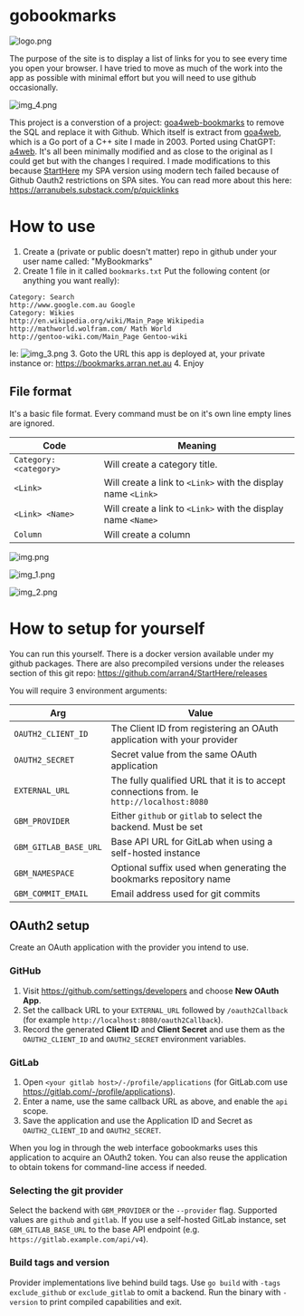 # gobookmarks

![logo.png](logo.png)

The purpose of the site is to display a list of links for you to see every time you open your browser. I have tried to 
move as much of the work into the app as possible with minimal effort but you will need to use github occasionally.

![img_4.png](media/img_4.png)

This project is a converstion of a project: [goa4web-bookmarks](https://github.com/arran4/goa4web-bookmarks) to remove
the SQL and replace it with Github. Which itself is extract from [goa4web](https://github.com/arran4/goa4web), which is
a Go port of a C++ site I made in 2003. Ported using ChatGPT: [a4web](https://github.com/arran4/a4web). It's all been
minimally modified and as close to the original as I could get but with the changes I required. I made modifications to
this because [StartHere](https://github.com/arran4/StartHere) my SPA version using modern tech failed because of Github
Oauth2 restrictions on SPA sites. You can read more about this here: https://arranubels.substack.com/p/quicklinks

# How to use

1. Create a (private or public doesn't matter) repo in github under your user name called: "MyBookmarks"
2. Create 1 file in it called `bookmarks.txt` Put the following content (or anything you want really):
```text
Category: Search
http://www.google.com.au Google
Category: Wikies
http://en.wikipedia.org/wiki/Main_Page Wikipedia
http://mathworld.wolfram.com/ Math World
http://gentoo-wiki.com/Main_Page Gentoo-wiki
```
Ie:
![img_3.png](media/img_3.png)
3. Goto the URL this app is deployed at, your private instance or: https://bookmarks.arran.net.au
4. Enjoy

## File format

It's a basic file format. Every command must be on it's own line empty lines are ignored.

| Code                   | Meaning                                                      |
|------------------------|--------------------------------------------------------------|
| `Category: <category>` | Will create a category title.                                |
| `<Link>`               | Will create a link to `<Link>` with the display name `<Link>` |
| `<Link> <Name>`        | Will create a link to `<Link>` with the display name `<Name>` |
| `Column`               | Will create a column                                         |

![img.png](media/img.png)

![img_1.png](media/img_1.png)

![img_2.png](media/img_2.png)

# How to setup for yourself

You can run this yourself. There is a docker version available under my github packages. There are also precompiled versions
under the releases section of this git repo: https://github.com/arran4/StartHere/releases

You will require 3 environment arguments:

| Arg | Value                                                                                            |
| --- |--------------------------------------------------------------------------------------------------|
| `OAUTH2_CLIENT_ID` | The Client ID from registering an OAuth application with your provider |
| `OAUTH2_SECRET` | Secret value from the same OAuth application |
| `EXTERNAL_URL` | The fully qualified URL that it is to accept connections from. Ie `http://localhost:8080`        |
| `GBM_PROVIDER` | Either `github` or `gitlab` to select the backend. Must be set |
| `GBM_GITLAB_BASE_URL` | Base API URL for GitLab when using a self-hosted instance |
| `GBM_NAMESPACE` | Optional suffix used when generating the bookmarks repository name |
| `GBM_COMMIT_EMAIL` | Email address used for git commits |

## OAuth2 setup

Create an OAuth application with the provider you intend to use.

### GitHub

1. Visit <https://github.com/settings/developers> and choose **New OAuth App**.
2. Set the callback URL to your `EXTERNAL_URL` followed by `/oauth2Callback` (for
   example `http://localhost:8080/oauth2Callback`).
3. Record the generated **Client ID** and **Client Secret** and use them as the
   `OAUTH2_CLIENT_ID` and `OAUTH2_SECRET` environment variables.

### GitLab

1. Open `<your gitlab host>/-/profile/applications` (for GitLab.com use
   <https://gitlab.com/-/profile/applications>).
2. Enter a name, use the same callback URL as above, and enable the `api` scope.
3. Save the application and use the Application ID and Secret as
   `OAUTH2_CLIENT_ID` and `OAUTH2_SECRET`.

When you log in through the web interface gobookmarks uses this application to
acquire an OAuth2 token. You can also reuse the application to obtain tokens for
command-line access if needed.

### Selecting the git provider

Select the backend with `GBM_PROVIDER` or the `--provider` flag. Supported
values are `github` and `gitlab`. If you use a self-hosted GitLab instance,
set `GBM_GITLAB_BASE_URL` to the base API endpoint
(e.g. `https://gitlab.example.com/api/v4`).

### Build tags and version

Provider implementations live behind build tags. Use `go build` with
`-tags exclude_github` or `exclude_gitlab` to omit a backend.
Run the binary with `-version` to print compiled capabilities and exit.


